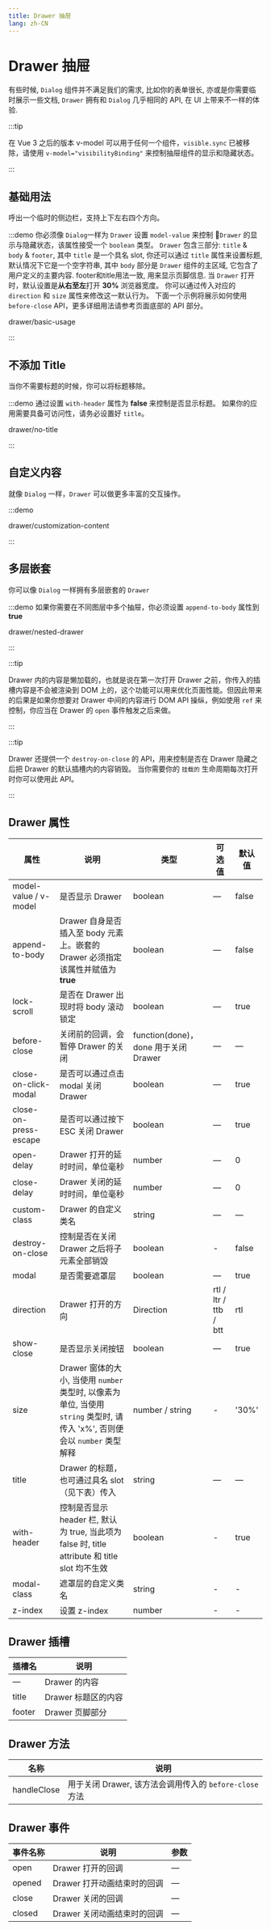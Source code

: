 ```yaml
---
title: Drawer 抽屉
lang: zh-CN
---
```


# Drawer 抽屉

有些时候, `Dialog` 组件并不满足我们的需求, 比如你的表单很长, 亦或是你需要临时展示一些文档, `Drawer` 拥有和 `Dialog` 几乎相同的 API, 在 UI 上带来不一样的体验.

:::tip

在 Vue 3 之后的版本 v-model 可以用于任何一个组件，`visible.sync` 已被移除，请使用 `v-model="visibilityBinding"` 来控制抽屉组件的显示和隐藏状态。

:::

## 基础用法

呼出一个临时的侧边栏，支持上下左右四个方向。

:::demo 你必须像 `Dialog`一样为 `Drawer` 设置 `model-value` 来控制 `Drawer` 的显示与隐藏状态，该属性接受一个 `boolean` 类型。 `Drawer` 包含三部分: `title` & `body` & `footer`, 其中 `title` 是一个具名 slot, 你还可以通过 `title` 属性来设置标题, 默认情况下它是一个空字符串, 其中 `body` 部分是 `Drawer` 组件的主区域, 它包含了用户定义的主要内容. footer和title用法一致, 用来显示页脚信息. 当 `Drawer` 打开时，默认设置是**从右至左**打开 **30%** 浏览器宽度。 你可以通过传入对应的 `direction` 和 `size` 属性来修改这一默认行为。 下面一个示例将展示如何使用 `before-close` API，更多详细用法请参考页面底部的 API 部分。

drawer/basic-usage

:::

## 不添加 Title

当你不需要标题的时候，你可以将标题移除。

:::demo 通过设置 `with-header` 属性为 **false** 来控制是否显示标题。 如果你的应用需要具备可访问性，请务必设置好 `title`。

drawer/no-title

:::

## 自定义内容

就像 `Dialog` 一样，`Drawer` 可以做更多丰富的交互操作。

:::demo

drawer/customization-content

:::

## 多层嵌套

你可以像 `Dialog` 一样拥有多层嵌套的 `Drawer`

:::demo 如果你需要在不同图层中多个抽屉，你必须设置 `append-to-body` 属性到 **true**

drawer/nested-drawer

:::

:::tip

Drawer 内的内容是懒加载的，也就是说在第一次打开 Drawer 之前，你传入的插槽内容是不会被渲染到 DOM 上的，这个功能可以用来优化页面性能。但因此带来的后果是如果你想要对 Drawer 中间的内容进行 DOM API 操纵，例如使用 `ref` 来控制，你应当在 Drawer 的 `open` 事件触发之后来做。

:::

:::tip

Drawer 还提供一个 `destroy-on-close` 的 API，用来控制是否在 Drawer 隐藏之后把 Drawer 的默认插槽内的内容销毁。 当你需要你的 `挂载的` 生命周期每次打开时你可以使用此 API。

:::

## Drawer 属性

| 属性                    | 说明                                                                                      | 类型                              | 可选值                   | 默认值   |
| --------------------- | --------------------------------------------------------------------------------------- | ------------------------------- | --------------------- | ----- |
| model-value / v-model | 是否显示 Drawer                                                                             | boolean                         | —                     | false |
| append-to-body        | Drawer 自身是否插入至 body 元素上。嵌套的 Drawer 必须指定该属性并赋值为 **true**                                 | boolean                         | —                     | false |
| lock-scroll           | 是否在 Drawer 出现时将 body 滚动锁定                                                               | boolean                         | —                     | true  |
| before-close          | 关闭前的回调，会暂停 Drawer 的关闭                                                                   | function(done)，done 用于关闭 Drawer | —                     | —     |
| close-on-click-modal  | 是否可以通过点击 modal 关闭 Drawer                                                                | boolean                         | —                     | true  |
| close-on-press-escape | 是否可以通过按下 ESC 关闭 Drawer                                                                  | boolean                         | —                     | true  |
| open-delay            | Drawer 打开的延时时间，单位毫秒                                                                     | number                          | —                     | 0     |
| close-delay           | Drawer 关闭的延时时间，单位毫秒                                                                     | number                          | —                     | 0     |
| custom-class          | Drawer 的自定义类名                                                                           | string                          | —                     | —     |
| destroy-on-close      | 控制是否在关闭 Drawer 之后将子元素全部销毁                                                               | boolean                         | -                     | false |
| modal                 | 是否需要遮罩层                                                                                 | boolean                         | —                     | true  |
| direction             | Drawer 打开的方向                                                                            | Direction                       | rtl / ltr / ttb / btt | rtl   |
| show-close            | 是否显示关闭按钮                                                                                | boolean                         | —                     | true  |
| size                  | Drawer 窗体的大小, 当使用 `number` 类型时, 以像素为单位, 当使用 `string` 类型时, 请传入 'x%', 否则便会以 `number` 类型解释 | number / string                 | -                     | '30%' |
| title                 | Drawer 的标题，也可通过具名 slot （见下表）传入                                                          | string                          | —                     | —     |
| with-header           | 控制是否显示 header 栏, 默认为 true, 当此项为 false 时, title attribute 和 title slot 均不生效              | boolean                         | -                     | true  |
| modal-class           | 遮罩层的自定义类名                                                                               | string                          | -                     | -     |
| z-index               | 设置 z-index                                                                              | number                          | -                     | -     |

## Drawer 插槽

| 插槽名    | 说明            |
| ------ | ------------- |
| —      | Drawer 的内容    |
| title  | Drawer 标题区的内容 |
| footer | Drawer 页脚部分   |

## Drawer 方法

| 名称          | 说明                                       |
| ----------- | ---------------------------------------- |
| handleClose | 用于关闭 Drawer, 该方法会调用传入的 `before-close` 方法 |

## Drawer 事件

| 事件名称   | 说明                | 参数 |
| ------ | ----------------- | -- |
| open   | Drawer 打开的回调      | —  |
| opened | Drawer 打开动画结束时的回调 | —  |
| close  | Drawer 关闭的回调      | —  |
| closed | Drawer 关闭动画结束时的回调 | —  |
